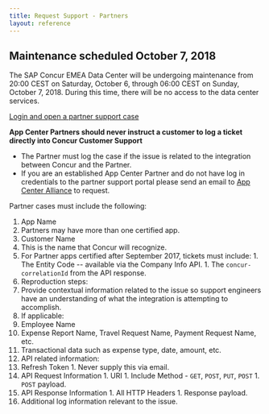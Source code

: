 ```yaml
---
title: Request Support - Partners
layout: reference
---
```


## Maintenance scheduled October 7, 2018

The SAP Concur EMEA Data Center will be undergoing maintenance from 20:00 CEST on Saturday, October 6, through 06:00 CEST on Sunday, October 7, 2018. During this time, there will be no access to the data center services.

[Login and open a partner support case](https://sapconcur.my.salesforce.com/secur/login_portal.jsp?orgId=00D600000007Dq3&portalId=06060000000PrEi)

**App Center Partners should never instruct a customer to log a ticket directly into Concur Customer Support**

* The Partner must log the case if the issue is related to the integration between Concur and the Partner.
* If you are an established App Center Partner and do not have log in credentials to the partner support portal please send an email to  [App Center Alliance](mailto:appcenteralliance@concur.com?Subject=Support%20Portal%20Credentials) to request.

Partner cases must include the following:

1. App Name
  1. Partners may have more than one certified app.
1. Customer Name
  1. This is the name that Concur will recognize.
  1. For Partner apps certified after September 2017, tickets must include:
    1. The Entity Code -- available via the Company Info API.
    1. The `concur-correlationId` from the API response.
1. Reproduction steps:
  1. Provide contextual information related to the issue so support engineers have an understanding of what the integration is attempting to accomplish.
1. If applicable:
  1. Employee Name
  1. Expense Report Name, Travel Request Name, Payment Request Name, etc.
  1. Transactional data such as expense type, date, amount, etc.
1. API related information:
  1. Refresh Token
    1. Never supply this via email.
  1. API Request Information
    1. URI
    1. Include Method - `GET`, `POST`, `PUT`, `POST`
    1. `POST` payload.
  1. API Response Information
    1. All HTTP Headers
    1. Response payload.
  1. Additional log information relevant to the issue.
